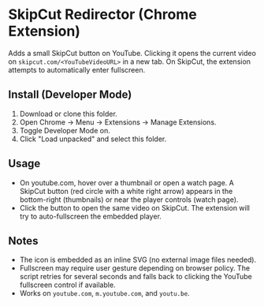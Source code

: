 # SkipCut Redirector (Chrome Extension)

Adds a small SkipCut button on YouTube. Clicking it opens the current video on `skipcut.com/<YouTubeVideoURL>` in a new tab. On SkipCut, the extension attempts to automatically enter fullscreen.

## Install (Developer Mode)
1. Download or clone this folder.
2. Open Chrome → Menu → Extensions → Manage Extensions.
3. Toggle Developer Mode on.
4. Click "Load unpacked" and select this folder.

## Usage
- On youtube.com, hover over a thumbnail or open a watch page. A SkipCut button (red circle with a white right arrow) appears in the bottom-right (thumbnails) or near the player controls (watch page).
- Click the button to open the same video on SkipCut. The extension will try to auto-fullscreen the embedded player.

## Notes
- The icon is embedded as an inline SVG (no external image files needed).
- Fullscreen may require user gesture depending on browser policy. The script retries for several seconds and falls back to clicking the YouTube fullscreen control if available.
- Works on `youtube.com`, `m.youtube.com`, and `youtu.be`.

